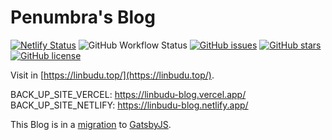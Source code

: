 # Penumbra's Blog

[![Netlify Status](https://api.netlify.com/api/v1/badges/6118c043-bf00-4db9-bfc1-62f8316433e7/deploy-status)](https://app.netlify.com/sites/linbudu-blog/deploys)
![GitHub Workflow Status](https://img.shields.io/github/workflow/status/linbudu599/Blog/deploy%20blog%20to%20aliyun)
[![GitHub issues](https://img.shields.io/github/issues/linbudu599/Blog)](https://github.com/linbudu599/Blog/issues)
[![GitHub stars](https://img.shields.io/github/stars/linbudu599/Blog)](https://github.com/linbudu599/Blog/stargazers)
[![GitHub license](https://img.shields.io/github/license/linbudu599/Blog)](https://github.com/linbudu599/Blog)

Visit in [https://linbudu.top/](https://linbudu.top/).

BACK_UP_SITE_VERCEL: https://linbudu-blog.vercel.app/
BACK_UP_SITE_NETLIFY: https://linbudu-blog.netlify.app/

This Blog is in a [migration](https://github.com/linbudu599/the-great-gatsby) to [GatsbyJS](https://www.gatsbyjs.org/).

